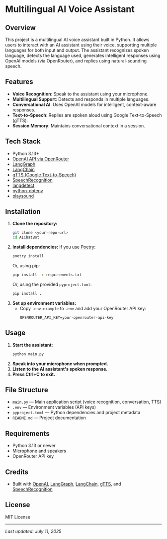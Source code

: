 # Multilingual AI Voice Assistant

## Overview

This project is a multilingual AI voice assistant built in Python. It allows users to interact with an AI assistant using their voice, supporting multiple languages for both input and output. The assistant recognizes spoken language, detects the language used, generates intelligent responses using OpenAI models (via OpenRouter), and replies using natural-sounding speech.

## Features
- **Voice Recognition**: Speak to the assistant using your microphone.
- **Multilingual Support**: Detects and responds in multiple languages.
- **Conversational AI**: Uses OpenAI models for intelligent, context-aware responses.
- **Text-to-Speech**: Replies are spoken aloud using Google Text-to-Speech (gTTS).
- **Session Memory**: Maintains conversational context in a session.

## Tech Stack
- Python 3.13+
- [OpenAI API via OpenRouter](https://openrouter.ai/)
- [LangGraph](https://github.com/langchain-ai/langgraph)
- [LangChain](https://github.com/langchain-ai/langchain)
- [gTTS (Google Text-to-Speech)](https://pypi.org/project/gTTS/)
- [SpeechRecognition](https://pypi.org/project/SpeechRecognition/)
- [langdetect](https://pypi.org/project/langdetect/)
- [python-dotenv](https://pypi.org/project/python-dotenv/)
- [playsound](https://pypi.org/project/playsound/)

## Installation

1. **Clone the repository:**
   ```sh
   git clone <your-repo-url>
   cd AIChatBot
   ```
2. **Install dependencies:**
   If you use [Poetry](https://python-poetry.org/):
   ```sh
   poetry install
   ```
   Or, using pip:
   ```sh
   pip install -r requirements.txt
   ```
   Or, using the provided `pyproject.toml`:
   ```sh
   pip install .
   ```
3. **Set up environment variables:**
   - Copy `.env.example` to `.env` and add your OpenRouter API key:
     ```env
     OPENROUTER_API_KEY=your-openrouter-api-key
     ```

## Usage

1. **Start the assistant:**
   ```sh
   python main.py
   ```
2. **Speak into your microphone when prompted.**
3. **Listen to the AI assistant's spoken response.**
4. **Press Ctrl+C to exit.**

## File Structure
- `main.py` — Main application script (voice recognition, conversation, TTS)
- `.env` — Environment variables (API keys)
- `pyproject.toml` — Python dependencies and project metadata
- `README.md` — Project documentation

## Requirements
- Python 3.13 or newer
- Microphone and speakers
- OpenRouter API key

## Credits
- Built with [OpenAI](https://openai.com/), [LangGraph](https://github.com/langchain-ai/langgraph), [LangChain](https://github.com/langchain-ai/langchain), [gTTS](https://pypi.org/project/gTTS/), and [SpeechRecognition](https://pypi.org/project/SpeechRecognition/)

## License
MIT License

---

*Last updated: July 11, 2025*
